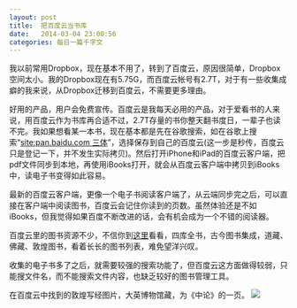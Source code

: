 ```yaml
---
layout: post
title:  把百度云当书库
date:   2014-03-04 23:00:56
categories: 每日一篇千字文 
---
```


我以前常用Dropbox，现在基本不用了，转到了百度云，原因很简单，Dropbox空间太小。我的Dropbox现在有5.75G，而百度云帐号有2.7T，对于有一些收集成癖的我来说，从Dropbox迁移到百度云，不需要更多理由。

好用的产品，用户会免费宣传。百度云是我每天必用的产品，对于爱看书的人来说，用百度云作为书库再合适不过，2.7T存量的书你整天翻书度日，一辈子也读不完。我如果想看某一本书，现在基本都是先在谷歌搜索，如在谷歌上搜索“[site:pan.baidu.com 三体](https://www.google.com.hk/search?newwindow=1&safe=strict&espv=210&es_sm=119&q=site%3Apan.baidu.com+%E4%B8%89%E4%BD%93+pdf&oq=site%3Apan.baidu.com+%E4%B8%89%E4%BD%93+pdf&gs_l=serp.3...2703.3169.0.3691.4.4.0.0.0.0.157.291.0j2.2.0....0...1c.1j4.36.serp..4.0.0.db_NFiMAblE)”，选择保存到自己的百度云(这一步是秒传，百度云只是登记一下，并不发生实际拷贝)。然后打开iPhone和iPad的百度云客户端，把pdf文件同步到本地，再使用iBooks打开，就会从百度云客户端中拷贝到iBooks中，读电子书变得如此容易。

最新的百度云客户端，更像一个电子书阅读客户端了，从云端同步完之后，可以直接在客户端中阅读图书，百度云会记住你读到的页数。虽然体验还是不如iBooks，但我觉得如果百度不断改进的话，会有机会成为一个不错的阅读器。

百度云里的图书资源不少，不信你到[这里](http://pan.baidu.com/share/home?uk=2118390434&view=share#category/type=0)看看，四库全书，古今图书集成，道藏、佛藏、敦煌图书，看着长长的图书列表，难免望洋兴叹。

收集的电子书多了之后，就需要较强的搜索功能了，但百度云这方面做得较弱，只能搜文件名，而不能搜索文件内容，也缺乏较好的图书管理工具。

在百度云中找到的敦煌写经图片，大英博物馆藏，为《中论》的一页。
![](http://ww2.sinaimg.cn/large/6208e01fgw1ee43xagm12j20p018lwrl.jpg)
